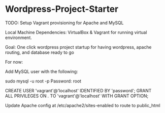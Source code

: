 # Wordpress-Project-Starter
TODO: Setup Vagrant provisioning for Apache and MySQL

Local Machine Dependencies: VirtualBox & Vagrant for running virtual environment.

Goal: One click wordpress project startup for having wordpress, apache routing, and database ready to go



For now:

Add MySQL user with the following:

sudo mysql -u root -p
Password: root

CREATE USER 'vagrant'@'localhost' IDENTIFIED BY 'password';
GRANT ALL PRIVILEGES ON *.* TO 'vagrant'@'localhost' WITH GRANT OPTION;


Update Apache config at /etc/apache2/sites-enabled to route to public_html
